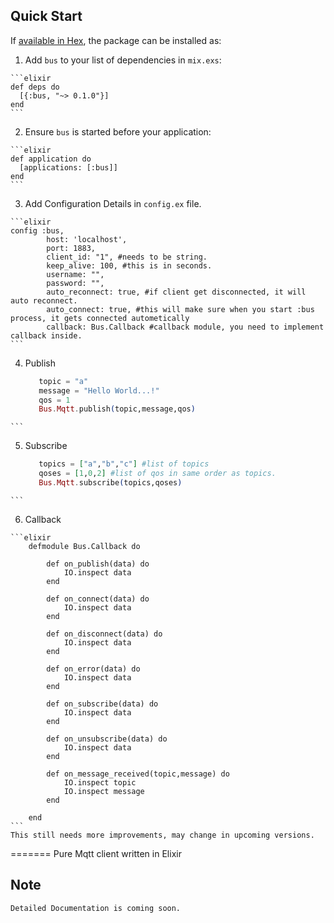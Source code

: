 ## Quick Start

If [available in Hex](https://hex.pm/packages/bus), the package can be installed as:

  1. Add `bus` to your list of dependencies in `mix.exs`:

    ```elixir
    def deps do
      [{:bus, "~> 0.1.0"}]
    end
    ```

  2. Ensure `bus` is started before your application:

    ```elixir
    def application do
      [applications: [:bus]]
    end
    ```
  3. Add Configuration Details in `config.ex` file.
    
    ```elixir
    config :bus, 
     		host: 'localhost',
     		port: 1883,
     		client_id: "1", #needs to be string.
     		keep_alive: 100, #this is in seconds.
     		username: "",
     		password: "",
     		auto_reconnect: true, #if client get disconnected, it will auto reconnect.
     		auto_connect: true, #this will make sure when you start :bus process, it gets connected autometically
     		callback: Bus.Callback #callback module, you need to implement callback inside.
    ```
  4. Publish 
 
     ```elixir
        topic = "a"
        message = "Hello World...!"
        qos = 1
        Bus.Mqtt.publish(topic,message,qos)
    ```
  5. Subscribe
  
     ```elixir
        topics = ["a","b","c"] #list of topics
        qoses = [1,0,2] #list of qos in same order as topics.
        Bus.Mqtt.subscribe(topics,qoses)
    ```
  6. Callback
    
    ```elixir
        defmodule Bus.Callback do
	
          	def on_publish(data) do
          		IO.inspect data
          	end
          
          	def on_connect(data) do
          		IO.inspect data
          	end
          	
          	def on_disconnect(data) do
          		IO.inspect data
          	end
          
          	def on_error(data) do
          		IO.inspect data
          	end
          	
          	def on_subscribe(data) do
          		IO.inspect data
          	end
          
          	def on_unsubscribe(data) do
          		IO.inspect data
          	end
          
          	def on_message_received(topic,message) do
          		IO.inspect topic
          		IO.inspect message
          	end
        
        end
    ```
    This still needs more improvements, may change in upcoming versions.
    
=======
Pure Mqtt client written in Elixir

## Note
    Detailed Documentation is coming soon. 
